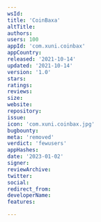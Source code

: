 ```yaml
---
wsId: 
title: 'CoinBaxa'
altTitle: 
authors: 
users: 100
appId: 'com.xuni.coinbax'
appCountry: 
released: '2021-10-14'
updated: '2021-10-14'
version: '1.0'
stars: 
ratings: 
reviews: 
size: 
website: 
repository: 
issue: 
icon: 'com.xuni.coinbax.jpg'
bugbounty: 
meta: 'removed'
verdict: 'fewusers'
appHashes: 
date: '2023-01-02'
signer: 
reviewArchive: 
twitter: 
social: 
redirect_from: 
developerName: 
features: 

---
```


